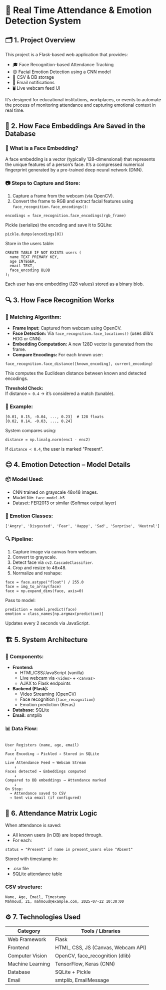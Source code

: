 <h1>🧠 Real Time Attendance & Emotion Detection System</h1>

<h2>🗂️ 1. Project Overview</h2>
<p>This project is a Flask-based web application that provides:</p>
<ul>
  <li>🎓 Face Recognition-based Attendance Tracking</li>
  <li>😊 Facial Emotion Detection using a CNN model</li>
  <li>🧾 CSV & DB storage</li>
  <li>📧 Email notifications</li>
  <li>🖥️ Live webcam feed UI</li>
</ul>
<p>It’s designed for educational institutions, workplaces, or events to automate the process of monitoring attendance and capturing emotional context in real time.</p>

<h2>🧬 2. How Face Embeddings Are Saved in the Database</h2>
<h3>📌 What is a Face Embedding?</h3>
<p>A face embedding is a vector (typically 128-dimensional) that represents the unique features of a person’s face. It’s a compressed numerical fingerprint generated by a pre-trained deep neural network (DNN).</p>

<h3>📷 Steps to Capture and Store:</h3>
<ol>
  <li>Capture a frame from the webcam (via OpenCV).</li>
  <li>Convert the frame to RGB and extract facial features using <code>face_recognition.face_encodings()</code>:</li>
</ol>

<pre><code>encodings = face_recognition.face_encodings(rgb_frame)</code></pre>

<p>Pickle (serialize) the encoding and save it to SQLite:</p>
<pre><code>pickle.dumps(encodings[0])</code></pre>

<p>Store in the users table:</p>
<pre><code>CREATE TABLE IF NOT EXISTS users (
  name TEXT PRIMARY KEY,
  age INTEGER,
  email TEXT,
  face_encoding BLOB
);</code></pre>

<p>Each user has one embedding (128 values) stored as a binary blob.</p>

<h2>🔍 3. How Face Recognition Works</h2>

<h3>🔗 Matching Algorithm:</h3>
<ul>
  <li><strong>Frame Input:</strong> Captured from webcam using OpenCV.</li>
  <li><strong>Face Detection:</strong> Via <code>face_recognition.face_locations()</code> (uses dlib’s HOG or CNN).</li>
  <li><strong>Embedding Computation:</strong> A new 128D vector is generated from the frame.</li>
  <li><strong>Compare Encodings:</strong> For each known user:</li>
</ul>

<pre><code>face_recognition.face_distance([known_encoding], current_encoding)</code></pre>

<p>This computes the Euclidean distance between known and detected encodings.</p>
<p><strong>Threshold Check:</strong><br>If distance <code>&lt; 0.4</code> → it’s considered a match (tunable).</p>

<h3>🧠 Example:</h3>

<pre><code>[0.01, 0.15, -0.04, ..., 0.23]  # 128 floats
[0.02, 0.14, -0.03, ..., 0.24]</code></pre>

<p>System compares using:</p>
<pre><code>distance = np.linalg.norm(enc1 - enc2)</code></pre>
<p>If <code>distance &lt; 0.4</code>, the user is marked "Present".</p>

<h2>😊 4. Emotion Detection – Model Details</h2>

<h3>📦 Model Used:</h3>
<ul>
  <li>CNN trained on grayscale 48x48 images.</li>
  <li>Model file: <code>face_model.h5</code></li>
  <li>Dataset: FER2013 or similar (Softmax output layer)</li>
</ul>

<h3>📁 Emotion Classes:</h3>
<pre><code>['Angry', 'Disgusted', 'Fear', 'Happy', 'Sad', 'Surprise', 'Neutral']</code></pre>

<h3>🔍 Pipeline:</h3>
<ol>
  <li>Capture image via canvas from webcam.</li>
  <li>Convert to grayscale.</li>
  <li>Detect face via <code>cv2.CascadeClassifier</code>.</li>
  <li>Crop and resize to 48x48.</li>
  <li>Normalize and reshape:</li>
</ol>

<pre><code>face = face.astype("float") / 255.0
face = img_to_array(face)
face = np.expand_dims(face, axis=0)</code></pre>

<p>Pass to model:</p>
<pre><code>prediction = model.predict(face)
emotion = class_names[np.argmax(prediction)]</code></pre>

<p>Updates every 2 seconds via JavaScript.</p>

<h2>🏗️ 5. System Architecture</h2>

<h3>🧱 Components:</h3>
<ul>
  <li><strong>Frontend:</strong>
    <ul>
      <li>HTML/CSS/JavaScript (vanilla)</li>
      <li>Live webcam via <code>&lt;video&gt;</code> + <code>&lt;canvas&gt;</code></li>
      <li>AJAX to Flask endpoints</li>
    </ul>
  </li>
  <li><strong>Backend (Flask):</strong>
    <ul>
      <li>Video Streaming (OpenCV)</li>
      <li>Face recognition (<code>face_recognition</code>)</li>
      <li>Emotion prediction (Keras)</li>
    </ul>
  </li>
  <li><strong>Database:</strong> SQLite</li>
  <li><strong>Email:</strong> smtplib</li>
</ul>

<h3>📊 Data Flow:</h3>
<pre><code>
User Registers (name, age, email)
    ↓
Face Encoding → Pickled → Stored in SQLite
    ↓
Live Attendance Feed → Webcam Stream
    ↓
Faces detected → Embeddings computed
    ↓
Compared to DB embeddings → Attendance marked
    ↓
On Stop:
  → Attendance saved to CSV
  → Sent via email (if configured)
</code></pre>

<h2>🧪 6. Attendance Matrix Logic</h2>
<p>When attendance is saved:</p>
<ul>
  <li>All known users (in DB) are looped through.</li>
  <li>For each:</li>
</ul>

<pre><code>status = "Present" if name in present_users else "Absent"</code></pre>

<p>Stored with timestamp in:</p>
<ul>
  <li>.csv file</li>
  <li>SQLite attendance table</li>
</ul>

<h3>CSV structure:</h3>
<pre><code>Name, Age, Email, Timestamp
Mahmoud, 21, mahmoud@example.com, 2025-07-22 10:30:00</code></pre>

<h2>⚙️ 7. Technologies Used</h2>

<table>
  <thead>
    <tr><th>Category</th><th>Tools / Libraries</th></tr>
  </thead>
  <tbody>
    <tr><td>Web Framework</td><td>Flask</td></tr>
    <tr><td>Frontend</td><td>HTML, CSS, JS (Canvas, Webcam API)</td></tr>
    <tr><td>Computer Vision</td><td>OpenCV, face_recognition (dlib)</td></tr>
    <tr><td>Machine Learning</td><td>TensorFlow, Keras (CNN)</td></tr>
    <tr><td>Database</td><td>SQLite + Pickle</td></tr>
    <tr><td>Email</td><td>smtplib, EmailMessage</td></tr>
  </tbody>
</table>
